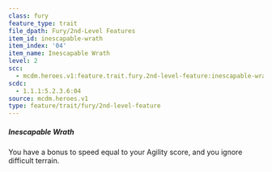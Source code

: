 ```yaml
---
class: fury
feature_type: trait
file_dpath: Fury/2nd-Level Features
item_id: inescapable-wrath
item_index: '04'
item_name: Inescapable Wrath
level: 2
scc:
  - mcdm.heroes.v1:feature.trait.fury.2nd-level-feature:inescapable-wrath
scdc:
  - 1.1.1:5.2.3.6:04
source: mcdm.heroes.v1
type: feature/trait/fury/2nd-level-feature
---
```


##### Inescapable Wrath

You have a bonus to speed equal to your Agility score, and you ignore difficult terrain.
